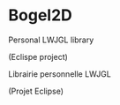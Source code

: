 # Bogel2D
Personal LWJGL library

(Eclispe project)


Librairie personnelle LWJGL

(Projet Eclipse)
